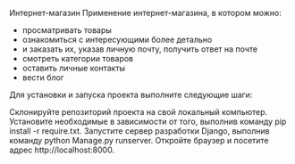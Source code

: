 Интернет-магазин
Применение интернет-магазина, в котором можно:

 - просматривать товары
 - ознакомиться с интересующими более детально
 - и заказать их, указав личную почту, получить ответ на почте
 - смотреть категории товаров
 - оставить личные контакты
 - вести блог

Для установки и запуска проекта выполните следующие шаги:

Склонируйте репозиторий проекта на свой локальный компьютер.
Установите необходимые в зависимости от того, выполнив команду pip install -r require.txt.
Запустите сервер разработки Django, выполнив команду python Manage.py runserver.
Откройте браузер и посетите адрес http://localhost:8000.
